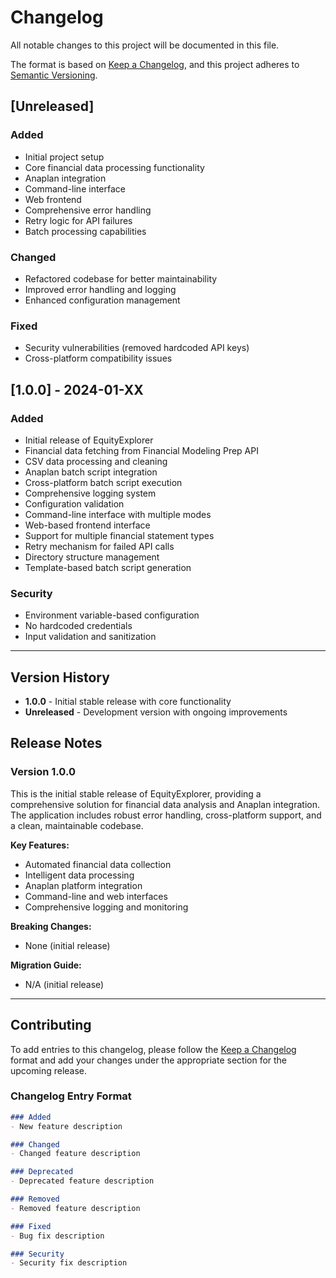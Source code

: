 # Changelog

All notable changes to this project will be documented in this file.

The format is based on [Keep a Changelog](https://keepachangelog.com/en/1.0.0/),
and this project adheres to [Semantic Versioning](https://semver.org/spec/v2.0.0.html).

## [Unreleased]

### Added
- Initial project setup
- Core financial data processing functionality
- Anaplan integration
- Command-line interface
- Web frontend
- Comprehensive error handling
- Retry logic for API failures
- Batch processing capabilities

### Changed
- Refactored codebase for better maintainability
- Improved error handling and logging
- Enhanced configuration management

### Fixed
- Security vulnerabilities (removed hardcoded API keys)
- Cross-platform compatibility issues

## [1.0.0] - 2024-01-XX

### Added
- Initial release of EquityExplorer
- Financial data fetching from Financial Modeling Prep API
- CSV data processing and cleaning
- Anaplan batch script integration
- Cross-platform batch script execution
- Comprehensive logging system
- Configuration validation
- Command-line interface with multiple modes
- Web-based frontend interface
- Support for multiple financial statement types
- Retry mechanism for failed API calls
- Directory structure management
- Template-based batch script generation

### Security
- Environment variable-based configuration
- No hardcoded credentials
- Input validation and sanitization

---

## Version History

- **1.0.0** - Initial stable release with core functionality
- **Unreleased** - Development version with ongoing improvements

## Release Notes

### Version 1.0.0
This is the initial stable release of EquityExplorer, providing a comprehensive solution for financial data analysis and Anaplan integration. The application includes robust error handling, cross-platform support, and a clean, maintainable codebase.

**Key Features:**
- Automated financial data collection
- Intelligent data processing
- Anaplan platform integration
- Command-line and web interfaces
- Comprehensive logging and monitoring

**Breaking Changes:**
- None (initial release)

**Migration Guide:**
- N/A (initial release)

---

## Contributing

To add entries to this changelog, please follow the [Keep a Changelog](https://keepachangelog.com/en/1.0.0/) format and add your changes under the appropriate section for the upcoming release.

### Changelog Entry Format

```markdown
### Added
- New feature description

### Changed
- Changed feature description

### Deprecated
- Deprecated feature description

### Removed
- Removed feature description

### Fixed
- Bug fix description

### Security
- Security fix description
``` 